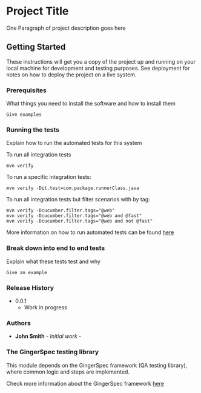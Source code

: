 
# Project Title

One Paragraph of project description goes here


## Getting Started

These instructions will get you a copy of the project up and running on your local machine for development and testing purposes. See deployment for notes on how to deploy the project on a live system.


### Prerequisites

What things you need to install the software and how to install them

```
Give examples
```


### Running the tests

Explain how to run the automated tests for this system

To run all integration tests
```
mvn verify
```

To run a specific integration tests:
```
mvn verify -Dit.test=com.package.runnerClass.java
```

To run all integration tests but filter scenarios with by tag:
```
mvn verify -Dcucumber.filter.tags="@web"
mvn verify -Dcucumber.filter.tags="@web and @fast"
mvn verify -Dcucumber.filter.tags="@web and not @fast"
```
  
More information on how to run automated tests can be found [here](https://github.com/vpTechOSS/gingerspec/wiki/Running-your-tests)


### Break down into end to end tests

Explain what these tests test and why

```
Give an example
```


### Release History

* 0.0.1
    * Work in progress
    

### Authors

* **John Smith** - *Initial work* -

  
### The GingerSpec testing library
  
This module depends on the GingerSpec framework (QA testing library), where common logic and steps are implemented. 
  
Check more information about the GingerSpec framework [here](https://github.com/PrivaliaTech/gingerspec/wiki)  